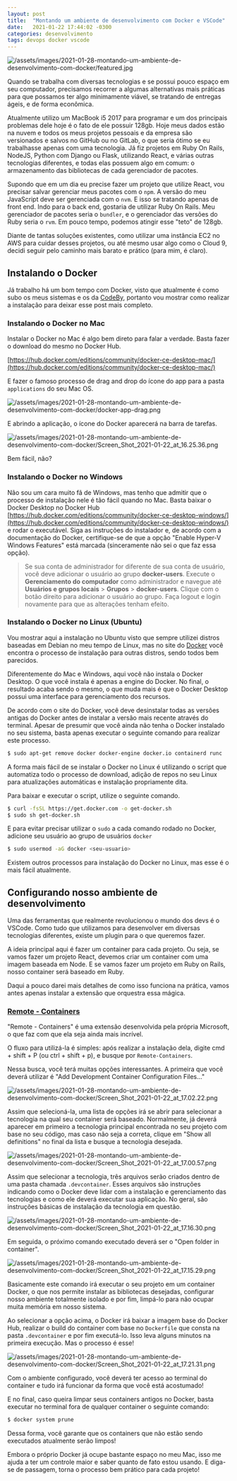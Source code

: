 ```yaml
---
layout: post
title:  "Montando um ambiente de desenvolvimento com Docker e VSCode"
date:   2021-01-22 17:44:02 -0300
categories: desenvolvimento
tags: devops docker vscode
---
```

![/assets/images/2021-01-28-montando-um-ambiente-de-desenvolvimento-com-docker/featured.jpg](/assets/images/2021-01-28-montando-um-ambiente-de-desenvolvimento-com-docker/featured.jpg)

Quando se trabalha com diversas tecnologias e se possui pouco espaço em seu computador, precisamos recorrer a algumas alternativas mais práticas para que possamos ter algo minimamente viável, se tratando de entregas ágeis, e de forma econômica.

Atualmente utilizo um MacBook i5 2017 para programar e um dos principais problemas dele hoje é o fato de ele possuir 128gb. Hoje meus dados estão na nuvem e todos os meus projetos pessoais e da empresa são versionados e salvos no GitHub ou no GitLab, o que seria ótimo se eu trabalhasse apenas com uma tecnologia. Já fiz projetos em Ruby On Rails, NodeJS, Python com Django ou Flask, utilizando React, e várias outras tecnologias diferentes, e todas elas possuem algo em comum: o armazenamento das bibliotecas de cada gerenciador de pacotes.

Supondo que em um dia eu precise fazer um projeto que utilize React, vou precisar salvar gerenciar meus pacotes com o `npm`. A versão do meu JavaScript deve ser gerenciada com o `nvm`. E isso se tratando apenas de front end. Indo para o back end, gostaria de utilizar Ruby On Rails. Meu gerenciador de pacotes seria o `bundler`, e o gerenciador das versões do Ruby seria o `rvm`. Em pouco tempo, podemos atingir esse "teto" de 128gb.

Diante de tantas soluções existentes, como utilizar uma instância EC2 no AWS para cuidar desses projetos, ou até mesmo usar algo como o Cloud 9, decidi seguir pelo caminho mais barato e prático (para mim, é claro).

## Instalando o Docker

Já trabalho há um bom tempo com Docker, visto que atualmente é como subo os meus sistemas e os da [CodeBy](https://codeby.com.br/), portanto vou mostrar como realizar a instalação para deixar esse post mais completo.

### Instalando o Docker no Mac

Instalar o Docker no Mac é algo bem direto para falar a verdade. Basta fazer o download do mesmo no Docker Hub.

[https://hub.docker.com/editions/community/docker-ce-desktop-mac/](https://hub.docker.com/editions/community/docker-ce-desktop-mac/)

E fazer o famoso processo de drag and drop do ícone do app para a pasta `applications` do seu Mac OS.

![/assets/images/2021-01-28-montando-um-ambiente-de-desenvolvimento-com-docker/docker-app-drag.png](/assets/images/2021-01-28-montando-um-ambiente-de-desenvolvimento-com-docker/docker-app-drag.png)

E abrindo a aplicação, o ícone do Docker aparecerá na barra de tarefas.

![/assets/images/2021-01-28-montando-um-ambiente-de-desenvolvimento-com-docker/Screen_Shot_2021-01-22_at_16.25.36.png](/assets/images/2021-01-28-montando-um-ambiente-de-desenvolvimento-com-docker/Screen_Shot_2021-01-22_at_16.25.36.png)

Bem fácil, não?

### Instalando o Docker no Windows

Não sou um cara muito fã de Windows, mas tenho que admitir que o processo de instalação nele é tão fácil quando no Mac. Basta baixar o Docker Desktop no Docker Hub [https://hub.docker.com/editions/community/docker-ce-desktop-windows/](https://hub.docker.com/editions/community/docker-ce-desktop-windows/) e rodar o executável. Siga as instruções do instalador e, de acordo com a documentação do Docker, certifique-se de que a opção "Enable Hyper-V Windows Features" está marcada (sinceramente não sei o que faz essa opção). 

> Se sua conta de administrador for diferente de sua conta de usuário, você deve adicionar o usuário ao grupo **docker-users**. Execute o **Gerenciamento do computador** como administrador e navegue até **Usuários e grupos locais** > **Grupos** > **docker-users**. Clique com o botão direito para adicionar o usuário ao grupo. Faça logout e login novamente para que as alterações tenham efeito.

### Instalando o Docker no Linux (Ubuntu)

Vou mostrar aqui a instalação no Ubuntu visto que sempre utilizei distros baseadas em Debian no meu tempo de Linux, mas no site do [Docker](https://docs.docker.com/engine/install) você encontra o processo de instalação para outras distros, sendo todos bem parecidos.

Diferentemente do Mac e Windows, aqui você não instala o Docker Desktop. O que você instala é apenas a engine do Docker. No final, o resultado acaba sendo o mesmo, o que muda mais é que o Docker Desktop possui uma interface para gerenciamento dos recursos.

De acordo com o site do Docker, você deve desinstalar todas as versões antigas do Docker antes de instalar a versão mais recente através do terminal. Apesar de presumir que você ainda não tenha o Docker instalado no seu sistema, basta apenas executar o seguinte comando para realizar este processo.

```bash
$ sudo apt-get remove docker docker-engine docker.io containerd runc
```

A forma mais fácil de se instalar o Docker no Linux é utilizando o script que automatiza todo o processo de download, adição de repos no seu Linux para atualizações automáticas e instalação propriamente dita. 

Para baixar e executar o script, utilize o seguinte comando.

```bash
$ curl -fsSL https://get.docker.com -o get-docker.sh
$ sudo sh get-docker.sh
```

E para evitar precisar utilizar o `sudo` a cada comando rodado no Docker, adicione seu usuário ao grupo de usuários `docker`

```bash
$ sudo usermod -aG docker <seu-usuario>
```

Existem outros processos para instalação do Docker no Linux, mas esse é o mais fácil atualmente.

## Configurando nosso ambiente de desenvolvimento

Uma das ferramentas que realmente revolucionou o mundo dos devs é o VSCode. Como tudo que utilizamos para desenvolver em diversas tecnologias diferentes, existe um plugin para o que queremos fazer.

A ideia principal aqui é fazer um container para cada projeto. Ou seja, se vamos fazer um projeto React, devemos criar um container com uma imagem baseada em Node. E se vamos fazer um projeto em Ruby on Rails, nosso container será baseado em Ruby.

Daqui a pouco darei mais detalhes de como isso funciona na prática, vamos antes apenas instalar a extensão que orquestra essa mágica.

### [Remote - Containers](https://marketplace.visualstudio.com/items?itemName=ms-vscode-remote.remote-containers)

"Remote - Containers" é uma extensão desenvolvida pela própria Microsoft, o que faz com que ela seja ainda mais incrível.

O fluxo para utilizá-la é simples: após realizar a instalação dela, digite cmd + shift + P (ou ctrl + shift + p), e busque por `Remote-Containers`.

Nessa busca, você terá muitas opções interessantes. A primeira que você deverá utilizar é "Add Development Container Configuration Files..."

![/assets/images/2021-01-28-montando-um-ambiente-de-desenvolvimento-com-docker/Screen_Shot_2021-01-22_at_17.02.22.png](/assets/images/2021-01-28-montando-um-ambiente-de-desenvolvimento-com-docker/Screen_Shot_2021-01-22_at_17.02.22.png)

Assim que selecioná-la, uma lista de opções irá se abrir para selecionar a tecnologia na qual seu container será baseado. Normalmente, já deverá aparecer em primeiro a tecnologia principal encontrada no seu projeto com base no seu código, mas caso não seja a correta, clique em "Show all definitions" no final da lista e busque a tecnologia desejada.

![/assets/images/2021-01-28-montando-um-ambiente-de-desenvolvimento-com-docker/Screen_Shot_2021-01-22_at_17.00.57.png](/assets/images/2021-01-28-montando-um-ambiente-de-desenvolvimento-com-docker/Screen_Shot_2021-01-22_at_17.00.57.png)

Assim que selecionar a tecnologia, três arquivos serão criados dentro de uma pasta chamada `.devcontainer`.  Esses arquivos são instruções indicando como o Docker deve lidar com a instalação e gerenciamento das tecnologias e como ele deverá executar sua aplicação. No geral, são instruções básicas de instalação da tecnologia em questão.

![/assets/images/2021-01-28-montando-um-ambiente-de-desenvolvimento-com-docker/Screen_Shot_2021-01-22_at_17.16.30.png](/assets/images/2021-01-28-montando-um-ambiente-de-desenvolvimento-com-docker/Screen_Shot_2021-01-22_at_17.16.30.png)

Em seguida, o próximo comando executado deverá ser o "Open folder in container".

![/assets/images/2021-01-28-montando-um-ambiente-de-desenvolvimento-com-docker/Screen_Shot_2021-01-22_at_17.15.29.png](/assets/images/2021-01-28-montando-um-ambiente-de-desenvolvimento-com-docker/Screen_Shot_2021-01-22_at_17.15.29.png)

Basicamente este comando irá executar o seu projeto em um container Docker, o que nos permite instalar as bibliotecas desejadas, configurar nosso ambiente totalmente isolado e por fim, limpá-lo para não ocupar muita memória em nosso sistema.

Ao selecionar a opção acima, o Docker irá baixar a imagem base do Docker Hub, realizar o build do container com base no `Dockerfile` que consta na pasta `.devcontainer` e por fim executá-lo. Isso leva alguns minutos na primeira execução. Mas o processo é esse!

![/assets/images/2021-01-28-montando-um-ambiente-de-desenvolvimento-com-docker/Screen_Shot_2021-01-22_at_17.21.31.png](/assets/images/2021-01-28-montando-um-ambiente-de-desenvolvimento-com-docker/Screen_Shot_2021-01-22_at_17.21.31.png)

Com o ambiente configurado, você deverá ter acesso ao terminal do container e tudo irá funcionar da forma que você está acostumado!

E no final, caso queira limpar seus containers antigos no Docker, basta executar no terminal fora de qualquer container o seguinte comando:

```bash
$ docker system prune
```

Dessa forma, você garante que os containers que não estão sendo executados atualmente serão limpos!

Embora o próprio Docker já ocupe bastante espaço no meu Mac, isso me ajuda a ter um controle maior e saber quanto de fato estou usando. E diga-se de passagem, torna o processo bem prático para cada projeto!